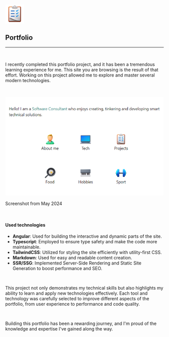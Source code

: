 <img src="/assets/3d-projects.png" width="60px">

## Portfolio

---

<br>

I recently completed this portfolio project, and it has been a tremendous learning experience for me. This site you are browsing is the result of that effort. Working on this project allowed me to explore and master several modern technologies.

<br>

![screenshot](/assets/portfolio.png)

Screenshot from May 2024

<br>

#### Used technologies

- __Angular__: Used for building the interactive and dynamic parts of the site.
- __Typescript__: Employed to ensure type safety and make the code more maintainable.
- __TailwindCSS__: Utilized for styling the site efficiently with utility-first CSS.
- __Markdown__: Used for easy and readable content creation.
- __SSR/SSG__: Implemented Server-Side Rendering and Static Site Generation to boost performance and SEO.

<br>

This project not only demonstrates my technical skills but also highlights my ability to learn and apply new technologies effectively. Each tool and technology was carefully selected to improve different aspects of the portfolio, from user experience to performance and code quality. 

<br>

Building this portfolio has been a rewarding journey, and I'm proud of the knowledge and expertise I've gained along the way.

<br>
